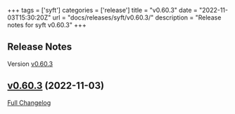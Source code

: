 +++
tags = ['syft']
categories = ['release']
title = "v0.60.3"
date = "2022-11-03T15:30:20Z"
url = "docs/releases/syft/v0.60.3/"
description = "Release notes for syft v0.60.3"
+++

## Release Notes

Version [v0.60.3](https://github.com/anchore/syft/releases/tag/v0.60.3)

## [v0.60.3](https://github.com/anchore/syft/tree/v0.60.3) (2022-11-03)

[Full Changelog](https://github.com/anchore/syft/compare/v0.60.2...v0.60.3)
